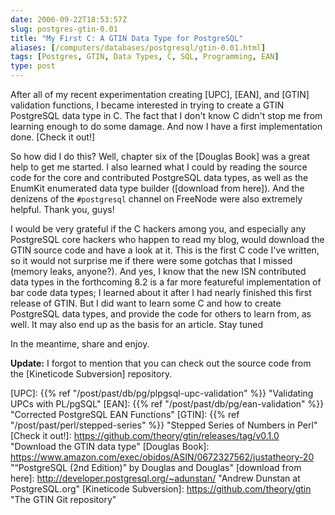 ```yaml
--- 
date: 2006-09-22T18:53:57Z
slug: postgres-gtin-0.01
title: "My First C: A GTIN Data Type for PostgreSQL"
aliases: [/computers/databases/postgresql/gtin-0.01.html]
tags: [Postgres, GTIN, Data Types, C, SQL, Programming, EAN]
type: post
---
```


After all of my recent experimentation creating [UPC], [EAN], and [GTIN]
validation functions, I became interested in trying to create a GTIN PostgreSQL
data type in C. The fact that I don't know C didn't stop me from learning enough
to do some damage. And now I have a first implementation done. [Check it out!]

So how did I do this? Well, chapter six of the [Douglas Book] was a great help
to get me started. I also learned what I could by reading the source code for
the core and contributed PostgreSQL data types, as well as the EnumKit
enumerated data type builder ([download from here]). And the denizens of the
`#postgresql` channel on FreeNode were also extremely helpful. Thank you, guys!

I would be very grateful if the C hackers among you, and especially any
PostgreSQL core hackers who happen to read my blog, would download the GTIN
source code and have a look at it. This is the first C code I've written, so it
would not surprise me if there were some gotchas that I missed (memory leaks,
anyone?). And yes, I know that the new ISN contributed data types in the
forthcoming 8.2 is a far more featureful implementation of bar code data types;
I learned about it after I had nearly finished this first release of GTIN. But I
did want to learn some C and how to create PostgreSQL data types, and provide
the code for others to learn from, as well. It may also end up as the basis for
an article. Stay tuned

In the meantime, share and enjoy.

**Update:** I forgot to mention that you can check out the source code from the
[Kineticode Subversion] repository.

  [UPC]: {{% ref "/post/past/db/pg/plpgsql-upc-validation" %}}
    "Validating UPCs with PL/pgSQL"
  [EAN]: {{% ref "/post/past/db/pg/ean-validation" %}}
    "Corrected PostgreSQL EAN Functions"
  [GTIN]: {{% ref "/post/past/perl/stepped-series" %}}
    "Stepped Series of Numbers in Perl"
  [Check it out!]: https://github.com/theory/gtin/releases/tag/v0.1.0
    "Download the GTIN data type"
  [Douglas Book]: https://www.amazon.com/exec/obidos/ASIN/0672327562/justatheory-20
    "“PostgreSQL (2nd Edition)” by Douglas and Douglas"
  [download from here]: http://developer.postgresql.org/~adunstan/
    "Andrew Dunstan at PostgreSQL.org"
  [Kineticode Subversion]: https://github.com/theory/gtin "The GTIN Git repository"
